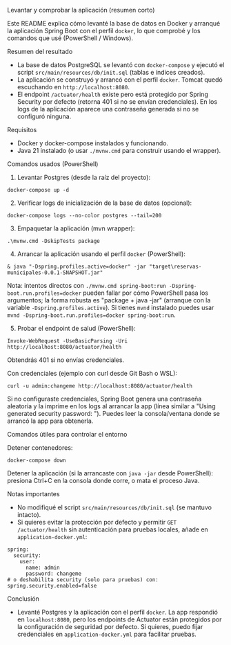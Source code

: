 Levantar y comprobar la aplicación (resumen corto)

Este README explica cómo levanté la base de datos en Docker y arranqué la aplicación Spring Boot con el perfil `docker`, lo que comprobé y los comandos que usé (PowerShell / Windows).

Resumen del resultado
- La base de datos PostgreSQL se levantó con `docker-compose` y ejecutó el script `src/main/resources/db/init.sql` (tablas e índices creados).
- La aplicación se construyó y arrancó con el perfil `docker`. Tomcat quedó escuchando en `http://localhost:8080`.
- El endpoint `/actuator/health` existe pero está protegido por Spring Security por defecto (retorna 401 si no se envían credenciales). En los logs de la aplicación aparece una contraseña generada si no se configuró ninguna.

Requisitos
- Docker y docker-compose instalados y funcionando.
- Java 21 instalado (o usar `./mvnw.cmd` para construir usando el wrapper).

Comandos usados (PowerShell)

1) Levantar Postgres (desde la raíz del proyecto):

```
docker-compose up -d
```

2) Verificar logs de inicialización de la base de datos (opcional):

```
docker-compose logs --no-color postgres --tail=200
```

3) Empaquetar la aplicación (mvn wrapper):

```
.\mvnw.cmd -DskipTests package
```

4) Arrancar la aplicación usando el perfil `docker` (PowerShell):

```
& java "-Dspring.profiles.active=docker" -jar "target\reservas-municipales-0.0.1-SNAPSHOT.jar"
```

Nota: intentos directos con `./mvnw.cmd spring-boot:run -Dspring-boot.run.profiles=docker` pueden fallar por cómo PowerShell pasa los argumentos; la forma robusta es "package + java -jar" (arranque con la variable `-Dspring.profiles.active`). Si tienes `mvnd` instalado puedes usar `mvnd -Dspring-boot.run.profiles=docker spring-boot:run`.

5) Probar el endpoint de salud (PowerShell):

```
Invoke-WebRequest -UseBasicParsing -Uri http://localhost:8080/actuator/health
```

Obtendrás 401 si no envías credenciales.

Con credenciales (ejemplo con curl desde Git Bash o WSL):

```
curl -u admin:changeme http://localhost:8080/actuator/health
```

Si no configuraste credenciales, Spring Boot genera una contraseña aleatoria y la imprime en los logs al arrancar la app (línea similar a "Using generated security password: <password>"). Puedes leer la consola/ventana donde se arrancó la app para obtenerla.

Comandos útiles para controlar el entorno

Detener contenedores:

```
docker-compose down
```

Detener la aplicación (si la arrancaste con `java -jar` desde PowerShell): presiona Ctrl+C en la consola donde corre, o mata el proceso Java.

Notas importantes
- No modifiqué el script `src/main/resources/db/init.sql` (se mantuvo intacto).
- Si quieres evitar la protección por defecto y permitir `GET /actuator/health` sin autenticación para pruebas locales, añade en `application-docker.yml`:

```
spring:
  security:
    user:
      name: admin
      password: changeme
# o deshabilita security (solo para pruebas) con: spring.security.enabled=false
```

Conclusión
- Levanté Postgres y la aplicación con el perfil `docker`. La app respondió en `localhost:8080`, pero los endpoints de Actuator están protegidos por la configuración de seguridad por defecto. Si quieres, puedo fijar credenciales en `application-docker.yml` para facilitar pruebas.
